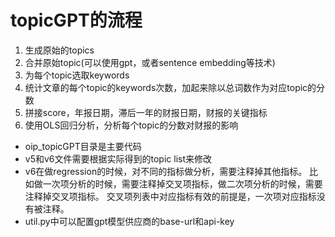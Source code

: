 # topicGPT的流程
1. 生成原始的topics
2. 合并原始topic(可以使用gpt，或者sentence embedding等技术)
3. 为每个topic选取keywords
4. 统计文章的每个topic的keywords次数，加起来除以总词数作为对应topic的分数
5. 拼接score，年报日期，滞后一年的财报日期，财报的关键指标
6. 使用OLS回归分析，分析每个topic的分数对财报的影响

- oip_topicGPT目录是主要代码
- v5和v6文件需要根据实际得到的topic list来修改
- v6在做regression的时候，对不同的指标做分析，需要注释掉其他指标。
比如做一次项分析的时候，需要注释掉交叉项指标，做二次项分析的时候，需要注释掉交叉项指标。
交叉项列表中对应指标有效的前提是，一次项对应指标没有被注释。
- util.py中可以配置gpt模型供应商的base-url和api-key
